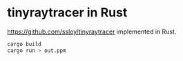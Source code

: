 # tinyraytracer in Rust

https://github.com/ssloy/tinyraytracer implemented in Rust.

```bash
cargo build
cargo run > out.ppm
```
